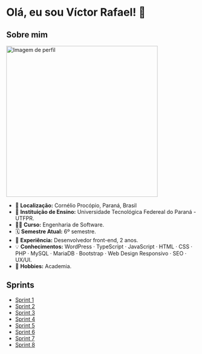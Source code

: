 # Olá, eu sou Víctor Rafael! 👋

## Sobre mim

<img src="[https://via.placeholder.com/400x200](https://avatars.githubusercontent.com/u/197788185?v=4)" alt="Imagem de perfil" width="400"/>

* 📍 **Localização:** Cornélio Procópio, Paraná, Brasil
* 🏫 **Instituição de Ensino:** Universidade Tecnológica Federeal do Paraná - UTFPR.
* 👨‍💻 **Curso:** Engenharia de Software.
* 🗓️ **Semestre Atual:** 6º semestre.
* 💼 **Experiência:** Desenvolvedor front-end, 2 anos.
* 💡 **Conhecimentos:** WordPress · TypeScript · JavaScript · HTML · CSS · PHP · MySQL · MariaDB · Bootstrap · Web Design Responsivo · SEO · UX/UI.
* 🚴 **Hobbies:** Academia.

## Sprints

* [Sprint 1](#)
* [Sprint 2](#)
* [Sprint 3](#)
* [Sprint 4](#)
* [Sprint 5](#)
* [Sprint 6](#)
* [Sprint 7](#)
* [Sprint 8](#)
